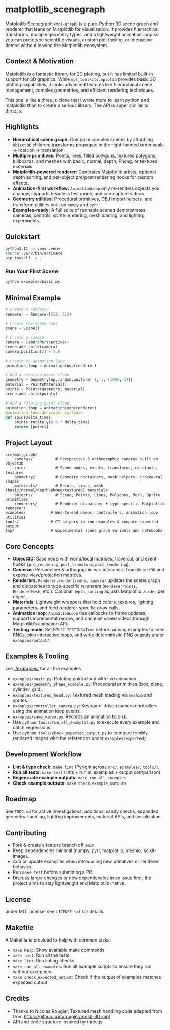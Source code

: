 # matplotlib_scenegraph

Matplotlib Scenegraph (`mpl-graph`) is a pure-Python 3D scene graph and renderer that leans on Matplotlib for visualization. It provides hierarchical transforms, multiple geometry types, and a lightweight animation loop so you can prototype scientific visuals, custom plot tooling, or interactive demos without leaving the Matplotlib ecosystem.

## Context & Motivation

Matplotlib is a fantastic library for 2D plotting, but it has limited built-in support for 3D graphics. While `mpl_toolkits.mplot3d` provides basic 3D plotting capabilities, it lacks advanced features like hierarchical scene management, complex geometries, and efficient rendering techniques.

This one is like a three.js clone that i wrote more to learn python and matplotlib than to create a serious library.
The API is super similar to three.js.

## Highlights

- **Hierarchical scene graph:** Compose complex scenes by attaching `Object3D` children; transforms propagate in the right-handed order scale → rotation → translation.
- **Multiple primitives:** Points, lines, filled polygons, textured polygons, billboards, and meshes with basic, normal, depth, Phong, or textured materials.
- **Matplotlib-powered renderer:** Generates Matplotlib artists, optional depth sorting, and per-object pre/post rendering hooks for custom effects.
- **Animation-first workflow:** `AnimationLoop` only re-renders objects you change, supports headless test mode, and can capture videos.
- **Geometry utilities:** Procedural primitives, OBJ import helpers, and transform utilities built on `numpy` and `pyrr`.
- **Examples-ready:** A full suite of runnable scenes demonstrates cameras, controls, sprite rendering, mesh loading, and lighting experiments.

## Quickstart

```bash
python3.11 -m venv .venv
source .venv/bin/activate
pip install -e .
```

### Run Your First Scene

```bash
python examples/basic.py
```

## Minimal Example

```python
# Create a renderer
renderer = Renderer(512, 512)

# Create the scene root
scene = Scene()

# Create a camera
camera = CameraPerspective()
scene.add_child(camera)
camera.position[2] = 5.0

# Create an animation loop
animation_loop = AnimationLoop(renderer)

# Add a rotating point cloud
geometry = Geometry(np.random.uniform(-1, 1, (1000, 3)))
material = PointsMaterial()
points = Points(geometry, material)
scene.add_child(points)

# Add a rotating point cloud
animation_loop = AnimationLoop(renderer)
@animation_loop.decorator_callback
def spin(delta_time):
    points.rotate_y(0.5 * delta_time)
    return [points]
```

## Project Layout

```
src/mpl_graph/
    cameras/          # Perspective & orthographic cameras built on Object3D
    core/             # Scene nodes, events, transforms, constants, textures
    geometry/         # Geometry containers, mesh helpers, procedural shapes
    materials/        # Points, lines, mesh (basic/normal/depth/phong/textured) materials
    objects/          # Scene, Points, Lines, Polygons, Mesh, Sprite primitives
    renderers/        # Renderer dispatcher + type-specific Matplotlib renderers
examples/           # End-to-end demos, controllers, animation loop utilities
tools/              # CI helpers to run examples & compare expected output
tmp/                # Experimental scene graph variants and notebooks
```

## Core Concepts

- **Object3D:** Base node with world/local matrices, traversal, and event hooks (`pre_rendering`, `post_transform`, `post_rendering`).
- **Cameras:** Perspective & orthographic variants inherit from `Object3D` and expose view/projection matrices.
- **Renderers:** `Renderer.render(scene, camera)` updates the scene graph and dispatches to type-specific renderers (`RendererPoints`, `RendererMesh`, etc.). Optional `depth_sorting` adjusts Matplotlib `zorder` per object.
- **Materials:** Lightweight wrappers that hold colors, textures, lighting parameters, and feed renderer-specific draw calls.
- **Animation loop:** `AnimationLoop` ties callbacks to frame updates, supports incremental redraw, and can emit saved videos through Matplotlib’s animation API.
- **Testing mode:** Set `MPLSC_TESTING=True` before running examples to seed RNGs, skip interactive loops, and write deterministic PNG outputs under `examples/output/`.

## Examples & Tooling

see [./examples/](./examples/) for all the examples

- `examples/basic.py`: Rotating point cloud with live animation.
- `examples/geometry_shape_example.py`: Procedural primitives (box, plane, cylinder, grid).
- `examples/textured_head.py`: Textured mesh loading via `meshio` and sprites.
- `examples/controller_camera.py`: Keyboard-driven camera controllers using the animation loop events.
- `examples/save_video.py`: Records an animation to disk.
- Use `python tools/run_all_examples.py` to execute every example and catch regressions.
- Use `python tools/check_expected_output.py` to compare freshly rendered images with the references under `examples/expected/`.

## Development Workflow

- **Lint & type check:** `make lint` (Pyright across `src/`, `examples/`, `tools/`).
- **Run all tests:** `make test` (lints + run all examples + output comparison).
- **Regenerate example outputs:** `make run_all_examples`
- **Check example outputs:** `make check_example_outputs`

## Roadmap

See `TODO.md` for active investigations: additional sanity checks, expanded geometry handling, lighting improvements, material APIs, and serialization.

## Contributing

- Fork & create a feature branch off `main`.
- Keep dependencies minimal (numpy, pyrr, matplotlib, meshio, scikit-image).
- Add or update examples when introducing new primitives or renderer behavior.
- Run `make test` before submitting a PR.
- Discuss larger changes or new dependencies in an issue first; the project aims to stay lightweight and Matplotlib-native.

## License

under MIT License, see `LICENSE.txt` for details.

## Makefile

A Makefile is provided to help with common tasks:

- `make help`: Show available make commands
- `make test`: Run all the tests
- `make lint`: Run linting checks
- `make run_all_examples`: Run all example scripts to ensure they run without exceptions
- `make check_expected_output`: Check if the output of examples matches expected output

## Credits

- Thanks to Nicolas Rougier. Textured mesh handling code adapted from from <https://github.com/rougier/mesh-3D-mpl>
- API and code structure inspired by three.js  
